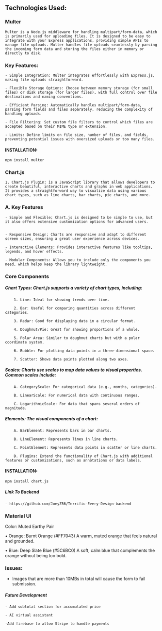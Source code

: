 <div>

## Technologies Used:

### Multer

    Multer is a Node.js middleware for handling multipart/form-data, which is primarily used for uploading files. It is designed to be easy to integrate with your Express applications, providing simple APIs to manage file uploads. Multer handles file uploads seamlessly by parsing the incoming form data and storing the files either in memory or directly to disk.

### Key Features:

    - Simple Integration: Multer integrates effortlessly with Express.js, making file uploads straightforward.

    - Flexible Storage Options: Choose between memory storage (for small files) or disk storage (for larger files), with full control over file destinations and naming conventions.

    - Efficient Parsing: Automatically handles multipart/form-data, parsing form fields and files separately, reducing the complexity of handling uploads.

    - File Filtering: Set custom file filters to control which files are accepted based on their MIME type or extension.

    - Limits: Define limits on file size, number of files, and fields, preventing potential issues with oversized uploads or too many files.

#### INSTALLATION:

    npm install multer

### Chart.js

    1. Chart.js Plugin: is a JavaScript library that allows developers to create beautiful, interactive charts and graphs in web applications. It provides a straightforward way to visualize data using various chart types, such as line charts, bar charts, pie charts, and more.

### A. Key Features

    - Simple and Flexible: Chart.js is designed to be simple to use, but it also offers extensive customization options for advanced users.


    - Responsive Design: Charts are responsive and adapt to different screen sizes, ensuring a great user experience across devices.

    - Interactive Elements: Provides interactive features like tooltips, legends, and hover effects.

    - Modular Components: Allows you to include only the components you need, which helps keep the library lightweight.

### Core Components

##### Chart Types: Chart.js supports a variety of chart types, including:

        1. Line: Ideal for showing trends over time.

        2. Bar: Useful for comparing quantities across different categories.

        3. Radar: Good for displaying data in a circular format.

        4. Doughnut/Pie: Great for showing proportions of a whole.

        5. Polar Area: Similar to doughnut charts but with a polar coordinate system.

        6. Bubble: For plotting data points in a three-dimensional space.

        7. Scatter: Shows data points plotted along two axes.

##### Scales: Charts use scales to map data values to visual properties. Common scales include:

        A. CategoryScale: For categorical data (e.g., months, categories).

        B. LinearScale: For numerical data with continuous ranges.

        C. LogarithmicScale: For data that spans several orders of magnitude.

##### Elements: The visual components of a chart:

        A. BarElement: Represents bars in bar charts.

        B. LineElement: Represents lines in line charts.

        C. PointElement: Represents data points in scatter or line charts.

        D. Plugins: Extend the functionality of Chart.js with additional features or customizations, such as annotations or data labels.

#### INSTALLATION:

    npm install chart.js

##### Link To Backend

    - https://github.com/JoeyZ56/Terrific-Every-Design-backend

### Material UI

Color: Muted Earthy Pair

• Orange: Burnt Orange (#FF7043)
A warm, muted orange that feels natural and grounded.

• Blue: Deep Slate Blue (#5C6BC0)
A soft, calm blue that complements the orange without being too bold.

### Issues:

- Images that are more than 10MBs in total will cause the form to fail submission.

##### Future Development

    - Add subtotal section for accumulated price

    - AI virtual assistant

    -Add firebase to allow Stripe to handle payments
